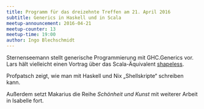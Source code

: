 ```yaml
---
title: Programm für das dreizehnte Treffen am 21. April 2016
subtitle: Generics in Haskell und in Scala
meetup-announcement: 2016-04-21
meetup-counter: 13
meetup-time: 19:00
author: Ingo Blechschmidt
---
```


Sternenseemann stellt generische Programmierung mit GHC.Generics vor.
Lars hält vielleicht einen Vortrag über das Scala-Äquivalent
[shapeless](https://github.com/milessabin/shapeless).

Profpatsch zeigt, wie man mit Haskell und Nix „Shellskripte“ schreiben kann.

Außerdem setzt Makarius die Reihe *Schönheit und Kunst* mit weiterer Arbeit in
Isabelle fort.
